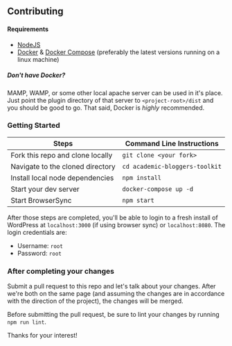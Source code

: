 ## Contributing

#### Requirements
- [NodeJS](https://nodejs.org)
- [Docker](https://github.com/docker/docker) & [Docker Compose](https://github.com/docker/compose) (preferably the latest versions running on a linux machine)

##### Don't have Docker?
MAMP, WAMP, or some other local apache server can be used in it's place. Just point the plugin directory of that server to `<project-root>/dist` and you should be good to go. That said, Docker is _highly_ recommended.

### Getting Started
  Steps  |  Command Line Instructions  
---------|----------------------------
Fork this repo and clone locally | `git clone <your fork>`
Navigate to the cloned directory | `cd academic-bloggers-toolkit`
Install local node dependencies | `npm install`
Start your dev server | `docker-compose up -d`
Start BrowserSync | `npm start`

After those steps are completed, you'll be able to login to a fresh install of WordPress at `localhost:3000` (if using browser sync) or `localhost:8080`. The login credentials are:
- Username: `root`
- Password: `root`

### After completing your changes
Submit a pull request to this repo and let's talk about your changes. After we're both on the same page (and assuming the changes are in accordance with the direction of the project), the changes will be merged.

Before submitting the pull request, be sure to lint your changes by running `npm run lint`.

Thanks for your interest!
